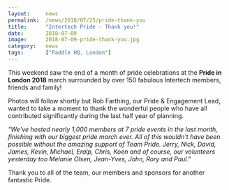 ```yaml
---
layout: 	news
permalink:	/news/2018/07/25/pride-thank-you
title:		"Intertech Pride - Thank you!"
date:		2018-07-09
image: 		2018-07-09-pride-thank-you.jpg
category:	news
tags:		["Paddle HQ, London"]
---
```


This weekend saw the end of a month of pride celebrations at the <b>Pride in London 2018</b> march surrounded by over 150 fabulous Intertech members, friends and family!

Photos will follow shortly but Rob Farthing, our Pride &amp; Engagement Lead, wanted to take a moment to thank the wonderful people who have all contributed significantly during the last half year of planning.

<i>"We've hosted nearly 1,000 members at 7 pride events in the last month, finishing with our biggest pride march ever. All of this wouldn't have been possible without the amazing support of Team Pride. Jerry, Nick, David, James, Kevin, Michael, Eralp, Chris, Koen and of course, our volunteers yesterday too Melanie Olsen, Jean-Yves, John, Rory and Paul."</i>

Thank you to all of the team, our members and sponsors for another fantastic Pride.